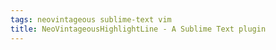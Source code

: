 ```yaml
---
tags: neovintageous sublime-text vim
title: NeoVintageousHighlightLine - A Sublime Text plugin
---
```

